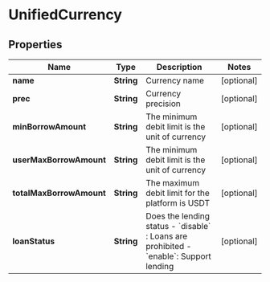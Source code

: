 
# UnifiedCurrency

## Properties

Name | Type | Description | Notes
------------ | ------------- | ------------- | -------------
**name** | **String** | Currency name |  [optional]
**prec** | **String** | Currency precision |  [optional]
**minBorrowAmount** | **String** | The minimum debit limit is the unit of currency |  [optional]
**userMaxBorrowAmount** | **String** | The minimum debit limit is the unit of currency |  [optional]
**totalMaxBorrowAmount** | **String** | The maximum debit limit for the platform is USDT |  [optional]
**loanStatus** | **String** | Does the lending status  - &#x60;disable&#x60; : Loans are prohibited  - &#x60;enable&#x60;: Support lending |  [optional]

